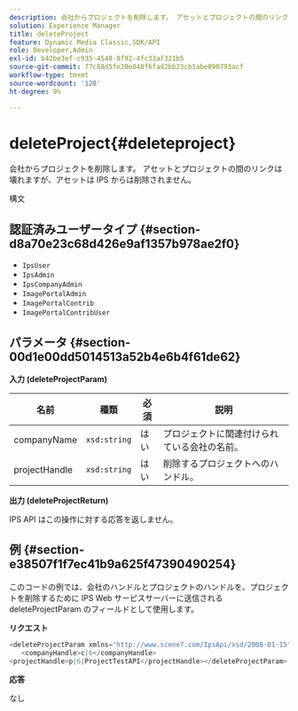 ```yaml
---
description: 会社からプロジェクトを削除します。 アセットとプロジェクトの間のリンクは壊れますが、アセットは IPS からは削除されません。
solution: Experience Manager
title: deleteProject
feature: Dynamic Media Classic,SDK/API
role: Developer,Admin
exl-id: b42be3ef-c935-4548-8f92-4fc33af321b5
source-git-commit: 77c88d5fe20e048f6fad2bb23cb1abe090793acf
workflow-type: tm+mt
source-wordcount: '128'
ht-degree: 9%

---
```


# deleteProject{#deleteproject}

会社からプロジェクトを削除します。 アセットとプロジェクトの間のリンクは壊れますが、アセットは IPS からは削除されません。

構文

## 認証済みユーザータイプ {#section-d8a70e23c68d426e9af1357b978ae2f0}

* `IpsUser`
* `IpsAdmin`
* `IpsCompanyAdmin`
* `ImagePortalAdmin`
* `ImagePortalContrib`
* `ImagePortalContribUser`

## パラメータ {#section-00d1e00dd5014513a52b4e6b4f61de62}

**入力 (deleteProjectParam)**

| 名前 | 種類 | 必須 | 説明 |
|---|---|---|---|
| companyName | `xsd:string` | はい | プロジェクトに関連付けられている会社の名前。 |
| projectHandle | `xsd:string` | はい | 削除するプロジェクトへのハンドル。 |

**出力 (deleteProjectReturn)**

IPS API はこの操作に対する応答を返しません。

## 例 {#section-e38507f1f7ec41b9a625f47390490254}

このコードの例では、会社のハンドルとプロジェクトのハンドルを、プロジェクトを削除するために IPS Web サービスサーバーに送信される deleteProjectParam のフィールドとして使用します。

**リクエスト**

```java
<deleteProjectParam xmlns="http://www.scene7.com/IpsApi/xsd/2008-01-15">
   <companyHandle>c|6</companyHandle>
<projectHandle>p|6|ProjectTestAPI</projectHandle></deleteProjectParam>
```

**応答**

なし
